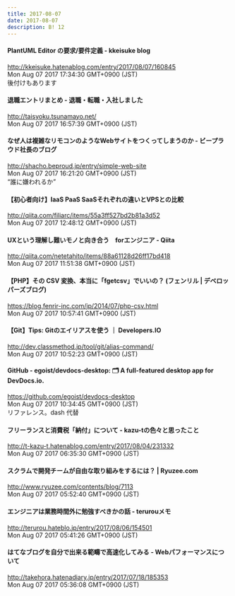 ```yaml
---
title: 2017-08-07
date: 2017-08-07
description: B! 12
---
```


#### PlantUML Editor の要求/要件定義 - kkeisuke blog
http://kkeisuke.hatenablog.com/entry/2017/08/07/160845<br>
Mon Aug 07 2017 17:34:30 GMT+0900 (JST)<br>
後付けもあります


#### 退職エントリまとめ - 退職・転職・入社しました
http://taisyoku.tsunamayo.net/<br>
Mon Aug 07 2017 16:57:39 GMT+0900 (JST)<br>


#### なぜ人は複雑なリモコンのようなWebサイトをつくってしまうのか - ビープラウド社長のブログ
http://shacho.beproud.jp/entry/simple-web-site<br>
Mon Aug 07 2017 16:21:20 GMT+0900 (JST)<br>
“誰に嫌われるか”


#### 【初心者向け】IaaS PaaS SaaSそれぞれの違いとVPSとの比較
http://qiita.com/filiarc/items/55a3ff527bd2b81a3d52<br>
Mon Aug 07 2017 12:48:12 GMT+0900 (JST)<br>


#### UXという理解し難いモノと向き合う　forエンジニア - Qiita
http://qiita.com/netetahito/items/88a61128d26ff17bd418<br>
Mon Aug 07 2017 11:51:38 GMT+0900 (JST)<br>


#### 【PHP】その CSV 変換、本当に「fgetcsv」でいいの？ (フェンリル | デベロッパーズブログ)
https://blog.fenrir-inc.com/jp/2014/07/php-csv.html<br>
Mon Aug 07 2017 10:57:41 GMT+0900 (JST)<br>


#### 【Git】Tips: Gitのエイリアスを使う ｜ Developers.IO
http://dev.classmethod.jp/tool/git/alias-command/<br>
Mon Aug 07 2017 10:52:23 GMT+0900 (JST)<br>


#### GitHub - egoist/devdocs-desktop: 🗂 A full-featured desktop app for DevDocs.io.
https://github.com/egoist/devdocs-desktop<br>
Mon Aug 07 2017 10:34:45 GMT+0900 (JST)<br>
リファレンス。dash 代替


#### フリーランスと消費税「納付」について - kazu-tの色々と思ったこと
http://t-kazu-t.hatenablog.com/entry/2017/08/04/231332<br>
Mon Aug 07 2017 06:35:30 GMT+0900 (JST)<br>


#### スクラムで開発チームが自由な取り組みをするには？ | Ryuzee.com
http://www.ryuzee.com/contents/blog/7113<br>
Mon Aug 07 2017 05:52:40 GMT+0900 (JST)<br>


#### エンジニアは業務時間外に勉強すべきかの話 - terurouメモ
http://terurou.hateblo.jp/entry/2017/08/06/154501<br>
Mon Aug 07 2017 05:41:26 GMT+0900 (JST)<br>


#### はてなブログを自分で出来る範疇で高速化してみる - Webパフォーマンスについて
http://takehora.hatenadiary.jp/entry/2017/07/18/185353<br>
Mon Aug 07 2017 05:36:08 GMT+0900 (JST)<br>


